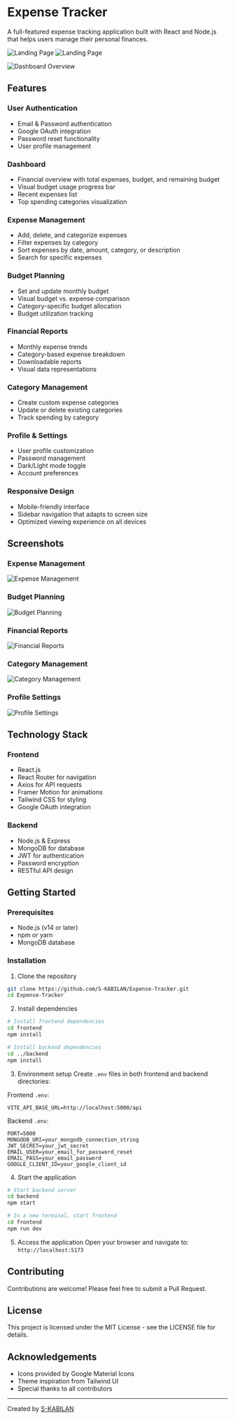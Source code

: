 # Expense Tracker

A full-featured expense tracking application built with React and Node.js that helps users manage their personal finances.

![Landing Page](frontend/src/assets/landing-page-dark.png)
![Landing Page](frontend/src/assets/landing-page-light.png)


![Dashboard Overview](frontend/src/assets/dashboard-img.png)

## Features

### User Authentication

- Email & Password authentication
- Google OAuth integration
- Password reset functionality
- User profile management

### Dashboard

- Financial overview with total expenses, budget, and remaining budget
- Visual budget usage progress bar
- Recent expenses list
- Top spending categories visualization

### Expense Management

- Add, delete, and categorize expenses
- Filter expenses by category
- Sort expenses by date, amount, category, or description
- Search for specific expenses

### Budget Planning

- Set and update monthly budget
- Visual budget vs. expense comparison
- Category-specific budget allocation
- Budget utilization tracking

### Financial Reports

- Monthly expense trends
- Category-based expense breakdown
- Downloadable reports
- Visual data representations

### Category Management

- Create custom expense categories
- Update or delete existing categories
- Track spending by category

### Profile & Settings

- User profile customization
- Password management
- Dark/Light mode toggle
- Account preferences

### Responsive Design

- Mobile-friendly interface
- Sidebar navigation that adapts to screen size
- Optimized viewing experience on all devices

## Screenshots

### Expense Management

![Expense Management](frontend/src/assets/expenses-img.png)

### Budget Planning

![Budget Planning](frontend/src/assets/budget-img.png)

### Financial Reports

![Financial Reports](frontend/src/assets/reports-img.png)

### Category Management

![Category Management](frontend/src/assets/settings-img.png)

### Profile Settings

![Profile Settings](frontend/src/assets/profile-img.png)

## Technology Stack

### Frontend

- React.js
- React Router for navigation
- Axios for API requests
- Framer Motion for animations
- Tailwind CSS for styling
- Google OAuth integration

### Backend

- Node.js & Express
- MongoDB for database
- JWT for authentication
- Password encryption
- RESTful API design

## Getting Started

### Prerequisites

- Node.js (v14 or later)
- npm or yarn
- MongoDB database

### Installation

1. Clone the repository

```bash
git clone https://github.com/S-KABILAN/Expense-Tracker.git
cd Expense-Tracker
```

2. Install dependencies

```bash
# Install frontend dependencies
cd frontend
npm install

# Install backend dependencies
cd ../backend
npm install
```

3. Environment setup
   Create `.env` files in both frontend and backend directories:

Frontend `.env`:

```
VITE_API_BASE_URL=http://localhost:5000/api
```

Backend `.env`:

```
PORT=5000
MONGODB_URI=your_mongodb_connection_string
JWT_SECRET=your_jwt_secret
EMAIL_USER=your_email_for_password_reset
EMAIL_PASS=your_email_password
GOOGLE_CLIENT_ID=your_google_client_id
```

4. Start the application

```bash
# Start backend server
cd backend
npm start

# In a new terminal, start frontend
cd frontend
npm run dev
```

5. Access the application
   Open your browser and navigate to: `http://localhost:5173`

## Contributing

Contributions are welcome! Please feel free to submit a Pull Request.

## License

This project is licensed under the MIT License - see the LICENSE file for details.

## Acknowledgements

- Icons provided by Google Material Icons
- Theme inspiration from Tailwind UI
- Special thanks to all contributors

---

Created by [S-KABILAN](https://github.com/S-KABILAN)
